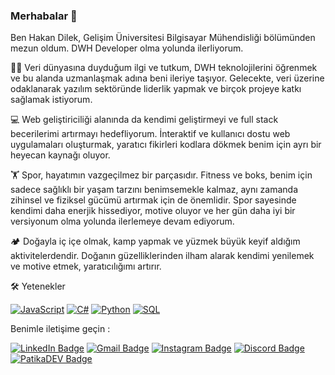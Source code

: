 ### Merhabalar 👋

Ben Hakan Dilek, Gelişim Üniversitesi Bilgisayar Mühendisliği bölümünden mezun oldum. DWH Developer olma yolunda ilerliyorum.

👨‍💻 Veri dünyasına duyduğum ilgi ve tutkum, DWH teknolojilerini öğrenmek ve bu alanda uzmanlaşmak adına beni ileriye taşıyor. Gelecekte, veri üzerine odaklanarak yazılım sektöründe liderlik yapmak ve birçok projeye katkı sağlamak istiyorum.

💻 Web geliştiriciliği alanında da kendimi geliştirmeyi ve full stack becerilerimi artırmayı hedefliyorum. İnteraktif ve kullanıcı dostu web uygulamaları oluşturmak, yaratıcı fikirleri kodlara dökmek benim için ayrı bir heyecan kaynağı oluyor.

🏋️ Spor, hayatımın vazgeçilmez bir parçasıdır. Fitness ve boks, benim için sadece sağlıklı bir yaşam tarzını benimsemekle kalmaz, aynı zamanda zihinsel ve fiziksel gücümü artırmak için de önemlidir. Spor sayesinde kendimi daha enerjik hissediyor, motive oluyor ve her gün daha iyi bir versiyonum olma yolunda ilerlemeye devam ediyorum.

🏕️ Doğayla iç içe olmak, kamp yapmak ve yüzmek büyük keyif aldığım aktivitelerdendir. Doğanın güzelliklerinden ilham alarak kendimi yenilemek ve motive etmek, yaratıcılığımı artırır.

🛠️ Yetenekler

[![JavaScript](https://img.shields.io/badge/-JavaScript-%23FFD700?style=flat-square&logo=javascript&logoColor=white)](https://developer.mozilla.org/en-US/docs/Web/JavaScript)
[![C#](https://img.shields.io/badge/-C%23-%23239120?style=flat-square&logo=c-sharp&logoColor=white)](https://docs.microsoft.com/en-us/dotnet/csharp/)
[![Python](https://img.shields.io/badge/-Python-%233776AB?style=flat-square&logo=python&logoColor=white)](https://www.python.org/)
[![SQL](https://img.shields.io/badge/-SQL-%23FFA500?style=flat-square&logo=sql&logoColor=white)](https://www.w3schools.com/sql/)


Benimle iletişime geçin :

[![LinkedIn Badge](https://img.shields.io/badge/-LinkedIn-0077B5?style=flat-square&labelColor=0077B5&logo=linkedin&logoColor=white&link=link)](link) 
[![Gmail Badge](https://img.shields.io/badge/-Gmail-D14836?style=flat-square&labelColor=D14836&logo=gmail&logoColor=white&link=link)](link)
[![Instagram Badge](https://img.shields.io/badge/-Instagram-C13584?style=flat-square&labelColor=C13584&logo=instagram&logoColor=white&link=link)](link) 
[![Discord Badge](https://img.shields.io/badge/-Discord-7289DA?style=flat-square&labelColor=7289DA&logo=discord&logoColor=white&link=link)](link)
[![PatikaDEV Badge](https://img.shields.io/badge/-PatikaDEV-2ECC71?style=flat-square&labelColor=2ECC71&logo=patreon&logoColor=white&link=link)](link)
  
